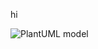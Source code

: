


hi


![PlantUML model](http://www.plantuml.com/plantuml/png/7SZ13SCW30NGLTe1mFSUEq8sSC0A2308liNwYN9yxvirL8loIS1OFwB9sryPoKvRCaDNYCA7tkZeSREwFvV2ao0BRbHMMAlKEEjRVZoy0G00?ttt=2)
